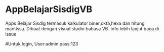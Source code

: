 # AppBelajarSisdigVB
Apps Belajar Sisdig termasuk kalkulator biner,okta,hexa dan hitung mantissa. Dibuat dengan visual studio bahasa VB. Info lebih lanjut baca di issue

#Untuk login,
User:admin
pass:123
